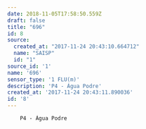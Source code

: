 ```yaml
---
date: 2018-11-05T17:58:50.559Z
draft: false
title: "696"
id: 8
source:
  created_at: "2017-11-24 20:43:10.664712"
  name: "SAISP"
  id: "1"
source_id: '1'
name: '696'
sensor_type: '1 FLU(m)'
description: 'P4 - Água Podre'
created_at: '2017-11-24 20:43:11.890036'
id: '8'
---
```

		P4 - Água Podre